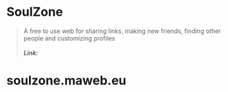 # SoulZone
> A free to use web for sharing links, making new friends, finding other people and customizing profiles
<br><br>
***Link:***
# **soulzone.maweb.eu**
